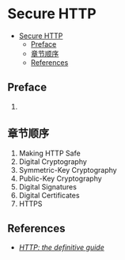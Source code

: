 # Secure HTTP


<!-- TOC -->

- [Secure HTTP](#secure-http)
    - [Preface](#preface)
    - [章节顺序](#章节顺序)
    - [References](#references)

<!-- /TOC -->


## Preface
1. 


## 章节顺序
1. Making HTTP Safe
2. Digital Cryptography
3. Symmetric-Key Cryptography
4. Public-Key Cryptography
5. Digital Signatures
6. Digital Certificates
7. HTTPS


## References
* [*HTTP: the definitive guide*](https://book.douban.com/subject/1440226/)